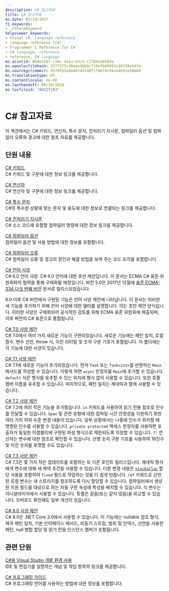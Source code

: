 ```yaml
---
description: C# 참고자료
title: C# 참고자료
ms.date: 02/14/2017
f1_keywords:
- _CSharpKeyword
helpviewer_keywords:
- Visual C#, language reference
- language reference [C#]
- Programmer's Reference for C#
- C# language, reference
- reference, C# language
ms.assetid: 06de3167-c16c-4e1a-b3c5-c27841d4569a
ms.openlocfilehash: 317f375c46eee3bb9c719afb68993cd4720e54fe
ms.sourcegitcommit: d579fb5e4b46745fd0f1f8874c94c6469ce58604
ms.translationtype: HT
ms.contentlocale: ko-KR
ms.lasthandoff: 08/30/2020
ms.locfileid: "89127193"
---
```

# <a name="c-reference"></a>C# 참고자료

이 섹션에서는 C# 키워드, 연산자, 특수 문자, 전처리기 지시문, 컴파일러 옵션 및 컴파일러 오류와 경고에 대한 참조 자료를 제공합니다.  
  
## <a name="in-this-section"></a>단원 내용

 [C# 키워드](./keywords/index.md)  
 C# 키워드 및 구문에 대한 정보 링크를 제공합니다.  
  
 [C# 연산자](./operators/index.md)  
 C# 연산자 및 구문에 대한 정보 링크를 제공합니다.  

 [C# 특수 문자](./tokens/index.md)  
 C#의 특수한 상황에 맞는 문자 및 용도에 대한 정보로 연결되는 링크를 제공합니다.  

 [C# 전처리기 지시문](./preprocessor-directives/index.md)  
 C# 소스 코드에 포함할 컴파일러 명령에 대한 정보 링크를 제공합니다.  
  
 [C# 컴파일러 옵션](./compiler-options/index.md)  
 컴파일러 옵션 및 사용 방법에 대한 정보를 포함합니다.  
  
 [C# 컴파일러 오류](./compiler-messages/index.md)  
 C# 컴파일러 오류 및 경고의 원인과 해결 방법을 보여 주는 코드 조각을 포함합니다.  
  
 [C# 언어 사양](../../../_csharplang/spec/introduction.md)  
 C# 6.0 언어 사양. C# 6.0 언어에 대한 초안 제안입니다. 이 문서는 ECMA C# 표준 위원회와의 협력을 통해 구체화될 예정입니다. 버전 5.0은 2017년 12월에 [표준 ECMA-334 다섯 번째 버전](https://www.ecma-international.org/publications/files/ECMA-ST/ECMA-334.pdf) 문서로 릴리스되었습니다.

6\.0 이후 C# 버전에서 구현된 기능은 언어 사양 제안에 나타납니다. 이 문서는 이러한 새 기능을 추가하기 위해 언어 사양에 대한 델타를 설명합니다. 이는 초안 제안 양식입니다. 이러한 사양은 구체화되어 공식적인 검토를 위해 ECMA 표준 위원회에 제출되며, 이후 버전의 C# 표준으로 통합됩니다.

 [C# 7.0 사양 제안](../../../_csharplang/proposals/csharp-7.0/pattern-matching.md)  
 C# 7.0에서 여러 가지 새로운 기능이 구현되었습니다. 새로운 기능에는 패턴 일치, 로컬 함수, 변수 선언, throw 식, 이진 리터럴 및 숫자 구분 기호가 포함됩니다. 이 폴더에는 각 기능에 대한 사양이 있습니다.
  
 [C# 7.1 사양 제안](../../../_csharplang/proposals/csharp-7.1/async-main.md)  
 C# 7.1에 새로운 기능이 추가되었습니다. 먼저 `Task` 또는 `Task<int>`를 반환하는 `Main` 메서드를 작성할 수 있습니다. 이렇게 하면 `async` 한정자를 `Main`에 추가할 수 있습니다. `default` 식은 형식을 유추할 수 있는 위치에 형식 없이 사용할 수 있습니다. 또한 튜플 멤버 이름을 유추할 수 있습니다. 마지막으로, 패턴 일치는 제네릭과 함께 사용할 수 있습니다.

 [C# 7.2 사양 제안](../../../_csharplang/proposals/csharp-7.2/readonly-ref.md)  
 C# 7.2에 여러 작은 기능을 추가했습니다. `in` 키워드를 사용하여 읽기 전용 참조로 인수를 전달할 수 있습니다. `Span` 및 관련 유형에 대한 컴파일 시간 안정성을 지원하기 위한 여러 가지 하위 수준 변경 내용이 있습니다. 일부 상황에서는 나중에 인수가 위치할 때 명명된 인수를 사용할 수 있습니다. `private protected` 액세스 한정자를 사용하면 호출자가 동일한 어셈블리에 구현된 파생 형식으로 제한되도록 지정할 수 있습니다. `?:` 연산자는 변수에 대한 참조로 확인할 수 있습니다. 선행 숫자 구분 기호를 사용하여 16진수 및 이진 숫자를 포맷할 수도 있습니다.

 [C# 7.3 사양 제안](../../../_csharplang/proposals/csharp-7.3/blittable.md)  
 C# 7.3은 몇 가지 작은 업데이트를 포함하는 또 다른 포인트 릴리스입니다. 제네릭 형식 매개 변수에 대해 새 제약 조건을 사용할 수 있습니다. 다른 변경 내용은 [`stackalloc`](./operators/stackalloc.md) 할당 사용을 포함하여 `fixed` 필드로 작업하는 것을 더 쉽게 만듭니다. `ref` 키워드로 선언된 로컬 변수는 새 스토리지를 참조하도록 다시 할당할 수 있습니다. 컴파일러에서 생성된 지원 필드를 대상으로 하는 자동 구현 속성에 특성을 배치할 수 있습니다. 식 변수는 이니셜라이저에서 사용할 수 있습니다. 튜플은 같음(또는 같지 않음)을 비교할 수 있습니다. 오버로드 확인에도 일부 개선이 있습니다.
  
 [C# 8.0 사양 제안](../../../_csharplang/proposals/csharp-8.0/nullable-reference-types.md)  
 C# 8.0은 .NET Core 3.0에서 사용할 수 있습니다. 이 기능에는 nullable 참조 형식, 재귀 패턴 일치, 기본 인터페이스 메서드, 비동기 스트림, 범위 및 인덱스, 선언을 사용한 패턴, null 병합 할당 및 읽기 전용 인스턴스 멤버가 포함됩니다.
  
## <a name="related-sections"></a>관련 단원  

 [C#용 Visual Studio 개발 환경 사용](/visualstudio/get-started/csharp)  
 IDE 및 편집기를 설명하는 개념 및 작업 항목의 링크를 제공합니다.  
  
 [C# 프로그래밍 가이드](../programming-guide/index.md)  
 C# 프로그래밍 언어를 사용하는 방법에 대한 정보를 포함합니다.
